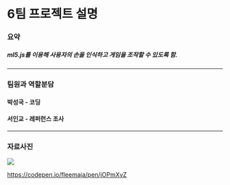 # 6팀 프로젝트 설명

<h3>요약</h3> 
<h5>ml5.js를 이용해 사용자의 손을 인식하고 게임을 조작할 수 있도록 함.</h5>
<hr>
<h3>팀원과 역할분담</h3>
<h4>박성국 - 코딩</h4>
<h4>서인교 - 레퍼런스 조사</h4>
<hr>

<h3>자료사진</h3>
<img src="https://user-images.githubusercontent.com/62496275/168753609-2f58c172-4020-4f26-a992-3d1ef8a309d3.png">

https://codepen.io/fleemaja/pen/jOPmXyZ
